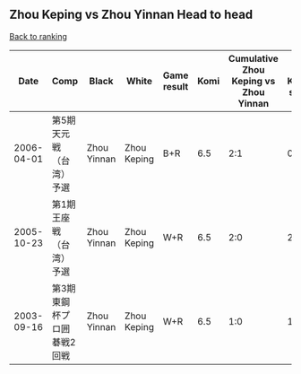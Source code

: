 ## Zhou Keping vs Zhou Yinnan Head to head

[Back to ranking](../../index.md)




| **Date** | **Comp** | **Black** | **White** | **Game result** | **Komi** | **Cumulative Zhou Keping vs Zhou Yinnan** | **Zhou Keping streak** | **Zhou Yinnan streak** | 
| --- | --- | --- | --- | --- | --- | --- | --- | --- |
| 2006-04-01 | 第5期天元戦（台湾）予選 | Zhou Yinnan | Zhou Keping | B+R | 6.5 | 2:1 | 0 | 1 | 
| 2005-10-23 | 第1期王座戦（台湾）予選 | Zhou Yinnan | Zhou Keping | W+R | 6.5 | 2:0 | 2 | 0 | 
| 2003-09-16 | 第3期東鋼杯プロ囲碁戦2回戦 | Zhou Yinnan | Zhou Keping | W+R | 6.5 | 1:0 | 1 | 0 |




